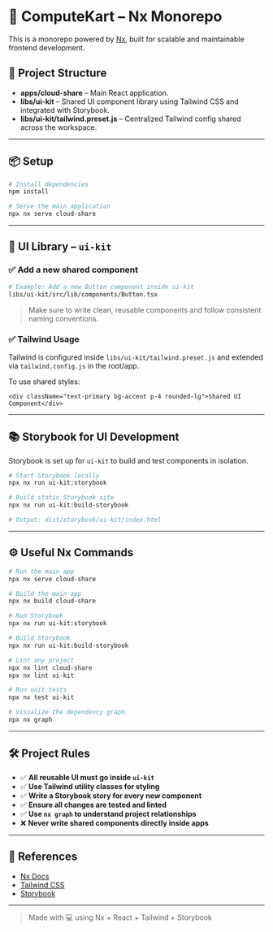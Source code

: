 # 🚀 ComputeKart – Nx Monorepo

This is a monorepo powered by [Nx](https://nx.dev), built for scalable and maintainable frontend development.

## 📁 Project Structure

- **apps/cloud-share** – Main React application.
- **libs/ui-kit** – Shared UI component library using Tailwind CSS and integrated with Storybook.
- **libs/ui-kit/tailwind.preset.js** – Centralized Tailwind config shared across the workspace.

---

## 📦 Setup

```sh
# Install dependencies
npm install

# Serve the main application
npx nx serve cloud-share
```

---

## 🧩 UI Library – `ui-kit`

### ✅ Add a new shared component

```sh
# Example: Add a new Button component inside ui-kit
libs/ui-kit/src/lib/components/Button.tsx
```

> Make sure to write clean, reusable components and follow consistent naming conventions.

### ✅ Tailwind Usage

Tailwind is configured inside `libs/ui-kit/tailwind.preset.js` and extended via `tailwind.config.js` in the root/app.

To use shared styles:

```tsx
<div className="text-primary bg-accent p-4 rounded-lg">Shared UI Component</div>
```

---

## 📚 Storybook for UI Development

Storybook is set up for `ui-kit` to build and test components in isolation.


```sh
# Start Storybook locally
npx nx run ui-kit:storybook

# Build static Storybook site
npx nx run ui-kit:build-storybook

# Output: dist/storybook/ui-kit/index.html
```

---

## ⚙️ Useful Nx Commands

```sh
# Run the main app
npx nx serve cloud-share

# Build the main app
npx nx build cloud-share

# Run Storybook
npx nx run ui-kit:storybook

# Build Storybook
npx nx run ui-kit:build-storybook

# Lint any project
npx nx lint cloud-share
npx nx lint ui-kit

# Run unit tests
npx nx test ui-kit

# Visualize the dependency graph
npx nx graph
```

---

## 🛠️ Project Rules

- ✅ **All reusable UI must go inside `ui-kit`**
- ✅ **Use Tailwind utility classes for styling**
- ✅ **Write a Storybook story for every new component**
- ✅ **Ensure all changes are tested and linted**
- ✅ **Use `nx graph` to understand project relationships**
- ❌ **Never write shared components directly inside apps**

---

## 📘 References

- [Nx Docs](https://nx.dev)
- [Tailwind CSS](https://tailwindcss.com)
- [Storybook](https://storybook.js.org)

---

> Made with 💻 using Nx + React + Tailwind + Storybook

